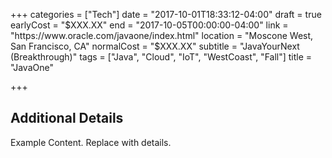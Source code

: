 +++
categories = ["Tech"]
date = "2017-10-01T18:33:12-04:00"
draft = true
earlyCost = "$XXX.XX"
end = "2017-10-05T00:00:00-04:00"
link = "https://www.oracle.com/javaone/index.html"
location = "Moscone West, San Francisco, CA"
normalCost = "$XXX.XX"
subtitle = "JavaYourNext (Breakthrough)"
tags = ["Java", "Cloud", "IoT", "WestCoast", "Fall"]
title = "JavaOne"

+++

<!--more-->

## Additional Details

Example Content. Replace with details.
